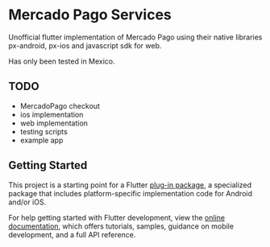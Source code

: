 # Mercado Pago Services

Unofficial flutter implementation of Mercado Pago using their native libraries px-android, px-ios and javascript sdk for web.

Has only been tested in Mexico.

## TODO
- MercadoPago checkout
- ios implementation
- web implementation
- testing scripts
- example app

## Getting Started

This project is a starting point for a Flutter
[plug-in package](https://flutter.dev/developing-packages/),
a specialized package that includes platform-specific implementation code for
Android and/or iOS.

For help getting started with Flutter development, view the
[online documentation](https://flutter.dev/docs), which offers tutorials,
samples, guidance on mobile development, and a full API reference.

